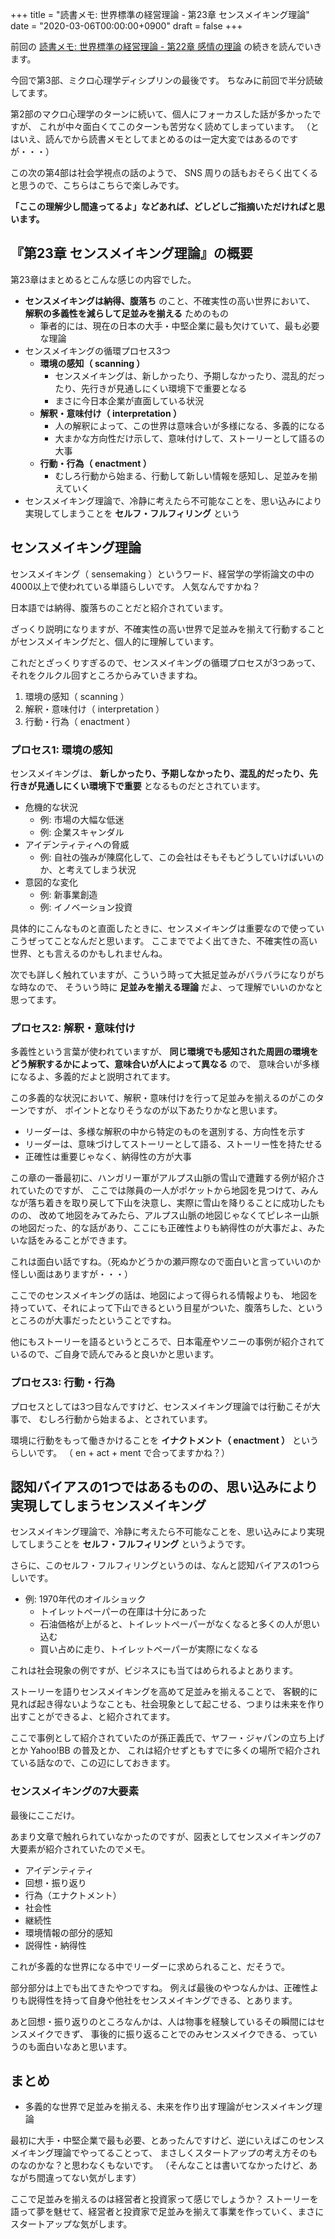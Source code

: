 +++
title = "読書メモ: 世界標準の経営理論 - 第23章 センスメイキング理論"
date = "2020-03-06T00:00:00+0900"
draft = false
+++

前回の [読書メモ: 世界標準の経営理論 - 第22章 感情の理論](/biz/202000305/) の続きを読んでいきます。

今回で第3部、ミクロ心理学ディシプリンの最後です。
ちなみに前回で半分読破してます。

第2部のマクロ心理学のターンに続いて、個人にフォーカスした話が多かったですが、
これが中々面白くてこのターンも苦労なく読めてしまっています。
（とはいえ、読んでから読書メモとしてまとめるのは一定大変ではあるのですが・・・）

この次の第4部は社会学視点の話のようで、
SNS 周りの話もおそらく出てくると思うので、こちらはこちらで楽しみです。

**「ここの理解少し間違ってるよ」などあれば、どしどしご指摘いただければと思います。**



## 『第23章 センスメイキング理論』の概要

第23章はまとめるとこんな感じの内容でした。

- **センスメイキングは納得、腹落ち** のこと、不確実性の高い世界において、 **解釈の多義性を減らして足並みを揃える** ためのもの
    - 筆者的には、現在の日本の大手・中堅企業に最も欠けていて、最も必要な理論
- センスメイキングの循環プロセス3つ
    - **環境の感知（ scanning ）**
        - センスメイキングは、新しかったり、予期しなかったり、混乱的だったり、先行きが見通しにくい環境下で重要となる
        - まさに今日本企業が直面している状況
    - **解釈・意味付け（ interpretation ）**
        - 人の解釈によって、この世界は意味合いが多様になる、多義的になる
        - 大まかな方向性だけ示して、意味付けして、ストーリーとして語るの大事
    - **行動・行為（ enactment ）**
        - むしろ行動から始まる、行動して新しい情報を感知し、足並みを揃えていく
- センスメイキング理論で、冷静に考えたら不可能なことを、思い込みにより実現してしまうことを **セルフ・フルフィリング** という



## センスメイキング理論

センスメイキング（ sensemaking ）というワード、経営学の学術論文の中の4000以上で使われている単語らしいです。
人気なんですかね？

日本語では納得、腹落ちのことだと紹介されています。

ざっくり説明になりますが、不確実性の高い世界で足並みを揃えて行動することがセンスメイキングだと、個人的に理解しています。

これだとざっくりすぎるので、センスメイキングの循環プロセスが3つあって、それをクルクル回すところからみていきますね。

1. 環境の感知（ scanning ）
2. 解釈・意味付け（ interpretation ）
3. 行動・行為（ enactment ）

### プロセス1: 環境の感知

センスメイキングは、 **新しかったり、予期しなかったり、混乱的だったり、先行きが見通しにくい環境下で重要** となるものだとされています。

- 危機的な状況
    - 例: 市場の大幅な低迷
    - 例: 企業スキャンダル
- アイデンティティへの脅威
    - 例: 自社の強みが陳腐化して、この会社はそもそもどうしていけばいいのか、と考えてしまう状況
- 意図的な変化
    - 例: 新事業創造
    - 例: イノベーション投資

具体的にこんなものと直面したときに、センスメイキングは重要なので使っていこうぜってことなんだと思います。
ここまででよく出てきた、不確実性の高い世界、とも言えるのかもしれませんね。

次でも詳しく触れていますが、こういう時って大抵足並みがバラバラになりがちな時なので、
そういう時に **足並みを揃える理論** だよ、って理解でいいのかなと思ってます。

### プロセス2: 解釈・意味付け

多義性という言葉が使われていますが、
**同じ環境でも感知された周囲の環境をどう解釈するかによって、意味合いが人によって異なる** ので、
意味合いが多様になるよ、多義的だよと説明されてます。

この多義的な状況において、解釈・意味付けを行って足並みを揃えるのがこのターンですが、
ポイントとなりそうなのが以下あたりかなと思います。

- リーダーは、多様な解釈の中から特定のものを選別する、方向性を示す
- リーダーは、意味づけしてストーリーとして語る、ストーリー性を持たせる
- 正確性は重要じゃなく、納得性の方が大事

この章の一番最初に、ハンガリー軍がアルプス山脈の雪山で遭難する例が紹介されていたのですが、
ここでは隊員の一人がポケットから地図を見つけて、みんなが落ち着きを取り戻して下山を決意し、実際に雪山を降りることに成功したものの、
改めて地図をみてみたら、アルプス山脈の地図じゃなくてピレネー山脈の地図だった、的な話があり、ここにも正確性よりも納得性のが大事だよ、みたいな話をみることができます。

これは面白い話ですね。（死ぬかどうかの瀬戸際なので面白いと言っていいのか怪しい面はありますが・・・）

ここでのセンスメイキングの話は、地図によって得られる情報よりも、
地図を持っていて、それによって下山できるという目星がついた、腹落ちした、というところのが大事だったということですね。

他にもストーリーを語るというところで、日本電産やソニーの事例が紹介されているので、ご自身で読んでみると良いかと思います。

### プロセス3: 行動・行為

プロセスとしては3つ目なんですけど、センスメイキング理論では行動こそが大事で、
むしろ行動から始まるよ、とされています。

環境に行動をもって働きかけることを **イナクトメント（ enactment ）** というらしいです。
（ en + act + ment で合ってますかね？）



## 認知バイアスの1つではあるものの、思い込みにより実現してしまうセンスメイキング

センスメイキング理論で、冷静に考えたら不可能なことを、思い込みにより実現してしまうことを **セルフ・フルフィリング** というようです。

さらに、このセルフ・フルフィリングというのは、なんと認知バイアスの1つらしいです。

- 例: 1970年代のオイルショック
    - トイレットペーパーの在庫は十分にあった
    - 石油価格が上がると、トイレットペーパーがなくなると多くの人が思い込む
    - 買い占めに走り、トイレットペーパーが実際になくなる　

これは社会現象の例ですが、ビジネスにも当てはめられるよとあります。

ストーリーを語りセンスメイキングを高めて足並みを揃えることで、
客観的に見れば起き得ないようなことも、社会現象として起こせる、つまりは未来を作り出すことができるよ、と紹介されてます。

ここで事例として紹介されていたのが孫正義氏で、ヤフー・ジャパンの立ち上げとか Yahoo!BB の普及とか、
これは紹介せずともすでに多くの場所で紹介されている話なので、この辺にしておきます。

### センスメイキングの7大要素

最後にここだけ。

あまり文章で触れられていなかったのですが、図表としてセンスメイキングの7大要素が紹介されていたのでメモ。

- アイデンティティ
- 回想・振り返り
- 行為（エナクトメント）
- 社会性
- 継続性
- 環境情報の部分的感知
- 説得性・納得性

これが多義的な世界になる中でリーダーに求められること、だそうで。

部分部分は上でも出てきたやつですね。
例えば最後のやつなんかは、正確性よりも説得性を持って自身や他社をセンスメイキングできる、とあります。

あと回想・振り返りのところなんかは、人は物事を経験しているその瞬間にはセンスメイクできず、
事後的に振り返ることでのみセンスメイクできる、っていうのも面白いなあと思います。



## まとめ

- 多義的な世界で足並みを揃える、未来を作り出す理論がセンスメイキング理論

最初に大手・中堅企業で最も必要、とあったんですけど、逆にいえばこのセンスメイキング理論でやってることって、
まさしくスタートアップの考え方そのものなのかな？と思わなくもないです。
（そんなことは書いてなかったけど、あながち間違ってない気がします）

ここで足並みを揃えるのは経営者と投資家って感じでしょうか？
ストーリーを語って夢を魅せて、経営者と投資家で足並みを揃えて事業を作っていく、まさにスタートアップな気がします。